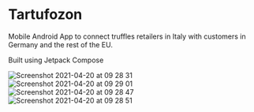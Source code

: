 # Tartufozon
Mobile Android App to connect truffles retailers in Italy with customers in Germany and the rest of the EU.

Built using Jetpack Compose

![Screenshot 2021-04-20 at 09 28 31](https://user-images.githubusercontent.com/19254758/115355398-edc48380-a1ba-11eb-8159-58ef67a86bce.png)
![Screenshot 2021-04-20 at 09 29 01](https://user-images.githubusercontent.com/19254758/115355407-eef5b080-a1ba-11eb-9236-58d3181d10fe.png)
![Screenshot 2021-04-20 at 09 28 47](https://user-images.githubusercontent.com/19254758/115355413-f026dd80-a1ba-11eb-83ee-18bec122c275.png)
![Screenshot 2021-04-20 at 09 28 51](https://user-images.githubusercontent.com/19254758/115355417-f1580a80-a1ba-11eb-81c9-ffa99aa6836a.png)

